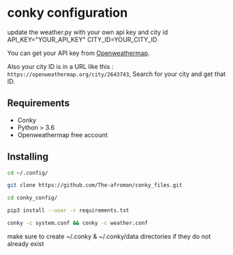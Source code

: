 # conky configuration

update the weather.py with your own api key and city id
API_KEY="YOUR_API_KEY"
CITY_ID=YOUR_CITY_ID

You can get your API key from [Openweathermap](https://home.openweathermap.org/api_keys).

Also your city ID is in a URL like this : `https://openweathermap.org/city/2643743`, Search for your city and get that ID.

## Requirements

- Conky
- Python > 3.6
- Openweathermap free account

## Installing

```bash
cd ~/.config/

git clone https://github.com/The-afroman/conky_files.git

cd conky_config/

pip3 install --user -r requirements.txt

conky -c system.conf && conky -c weather.conf
```
make sure to create ~/.conky & ~/.conky/data directories if they do not already exist

